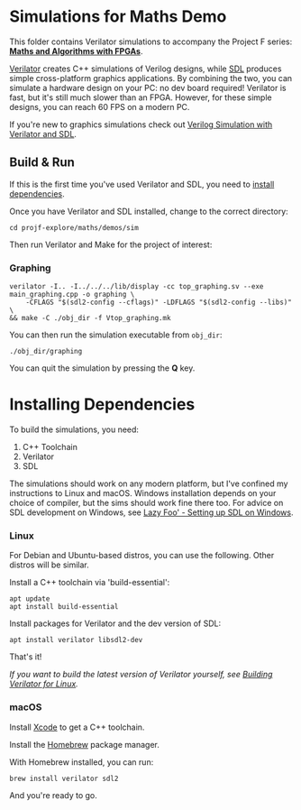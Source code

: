 # Simulations for Maths Demo

This folder contains Verilator simulations to accompany the Project F series: **[Maths and Algorithms with FPGAs](https://projectf.io/posts/numbers-in-verilog/)**. 

[Verilator](https://www.veripool.org/verilator/) creates C++ simulations of Verilog designs, while [SDL](https://www.libsdl.org) produces simple cross-platform graphics applications. By combining the two, you can simulate a hardware design on your PC: no dev board required! Verilator is fast, but it's still much slower than an FPGA. However, for these simple designs, you can reach 60 FPS on a modern PC.

If you're new to graphics simulations check out [Verilog Simulation with Verilator and SDL](https://projectf.io/posts/verilog-sim-verilator-sdl/).  

## Build & Run

If this is the first time you've used Verilator and SDL, you need to [install dependencies](#installing-dependencies).

Once you have Verilator and SDL installed, change to the correct directory:

```shell
cd projf-explore/maths/demos/sim
```

Then run Verilator and Make for the project of interest:

### Graphing

```shell
verilator -I.. -I../../../lib/display -cc top_graphing.sv --exe main_graphing.cpp -o graphing \
    -CFLAGS "$(sdl2-config --cflags)" -LDFLAGS "$(sdl2-config --libs)" \
&& make -C ./obj_dir -f Vtop_graphing.mk
```

You can then run the simulation executable from `obj_dir`:

```shell
./obj_dir/graphing 
```

You can quit the simulation by pressing the **Q** key.

# Installing Dependencies

To build the simulations, you need:

1. C++ Toolchain
2. Verilator
3. SDL

The simulations should work on any modern platform, but I've confined my instructions to Linux and macOS. Windows installation depends on your choice of compiler, but the sims should work fine there too. For advice on SDL development on Windows, see [Lazy Foo' - Setting up SDL on Windows](https://lazyfoo.net/tutorials/SDL/01_hello_SDL/windows/index.php).

### Linux

For Debian and Ubuntu-based distros, you can use the following. Other distros will be similar.

Install a C++ toolchain via 'build-essential':

```shell
apt update
apt install build-essential
```

Install packages for Verilator and the dev version of SDL:

```shell
apt install verilator libsdl2-dev
```

That's it!

_If you want to build the latest version of Verilator yourself, see [Building Verilator for Linux](https://projectf.io/posts/building-ice40-fpga-toolchain/#verilator)._

### macOS

Install [Xcode](https://developer.apple.com/xcode/) to get a C++ toolchain.

Install the [Homebrew](https://brew.sh/) package manager.

With Homebrew installed, you can run:

```shell
brew install verilator sdl2
```

And you're ready to go.
